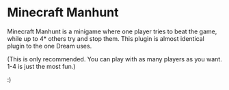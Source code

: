 # Minecraft Manhunt
Minecraft Manhunt is a minigame where one player tries to beat the game, while up to 4* others try and stop them. This plugin is almost identical plugin to the one Dream uses.

(This is only recommended. You can play with as many players as you want. 1-4 is just the most fun.)


:)
